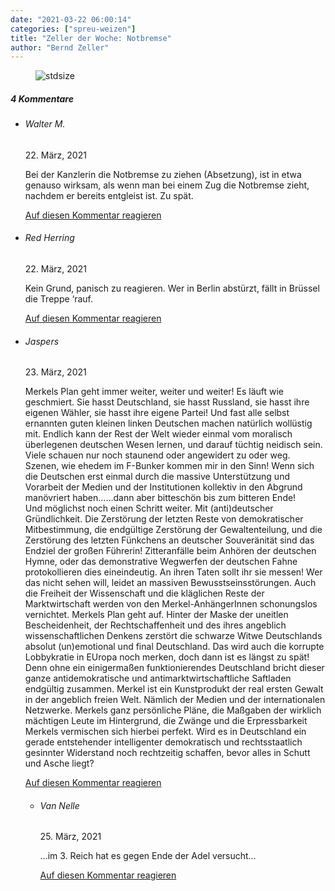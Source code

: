 ```yaml
---
date: "2021-03-22 06:00:14"
categories: ["spreu-weizen"]
title: "Zeller der Woche: Notbremse"
author: "Bernd Zeller"
---
```



<figure>
<img src="https://www.publicomag.com/wp-content/uploads/2021/03/Notbremse.jpg" alt=stdsize>
</figure>


<!--more-->
<h5 class="comments-h">
4 Kommentare </h5>
<ul class="commentlist">
<li class="comment even thread-even depth-1 clearfix" id="li-comment-110057">
<h6 class="author">Walter M.</h6> <span class="date">22. März, 2021</span>



Bei der Kanzlerin die Notbremse zu ziehen (Absetzung), ist in etwa genauso wirksam, als wenn man bei einem Zug die Notbremse zieht, nachdem er bereits entgleist ist. Zu spät.

<a rel="nofollow" class="comment-reply-link" href="#comment-110057" data-commentid="110057" data-postid="13173" data-belowelement="comment-110057" data-respondelement="respond" data-replyto="Antworte auf Walter M." aria-label="Antworte auf Walter M.">Auf diesen Kommentar reagieren</a> 


</li>
<li class="comment odd alt thread-odd thread-alt depth-1 clearfix" id="li-comment-110061">
<h6 class="author">Red Herring</h6> <span class="date">22. März, 2021</span>



Kein Grund, panisch zu reagieren. Wer in Berlin abstürzt, fällt in Brüssel die Treppe &#8216;rauf.

<a rel="nofollow" class="comment-reply-link" href="#comment-110061" data-commentid="110061" data-postid="13173" data-belowelement="comment-110061" data-respondelement="respond" data-replyto="Antworte auf Red Herring" aria-label="Antworte auf Red Herring">Auf diesen Kommentar reagieren</a> 


</li>
<li class="comment even thread-even depth-1 clearfix" id="li-comment-110078">
<h6 class="author">Jaspers</h6> <span class="date">23. März, 2021</span>



Merkels Plan geht immer weiter, weiter und weiter! Es läuft wie geschmiert. Sie hasst Deutschland, sie hasst Russland, sie hasst ihre eigenen Wähler, sie hasst ihre eigene Partei! Und fast alle selbst ernannten guten kleinen linken Deutschen machen natürlich wollüstig mit. Endlich kann der Rest der Welt wieder einmal vom moralisch überlegenen deutschen Wesen lernen, und darauf tüchtig neidisch sein. Viele schauen nur noch staunend oder angewidert zu oder weg. Szenen, wie ehedem im F-Bunker kommen mir in den Sinn! Wenn sich die Deutschen erst einmal durch die massive Unterstützung und Vorarbeit der Medien und der Institutionen kollektiv in den Abgrund manövriert haben&#8230;…dann aber bitteschön bis zum bitteren Ende!<br>
Und möglichst noch einen Schritt weiter. Mit (anti)deutscher Gründlichkeit. Die Zerstörung der letzten Reste von demokratischer Mitbestimmung, die endgültige Zerstörung der Gewaltenteilung, und die Zerstörung des letzten Fünkchens an deutscher Souveränität sind das Endziel der großen Führerin! Zitteranfälle beim Anhören der deutschen Hymne, oder das demonstrative Wegwerfen der deutschen Fahne protokollieren dies eineindeutig. An ihren Taten sollt ihr sie messen! Wer das nicht sehen will, leidet an massiven Bewusstseinsstörungen. Auch die Freiheit der Wissenschaft und die kläglichen Reste der Marktwirtschaft werden von den Merkel-AnhängerInnen schonungslos vernichtet. Merkels Plan geht auf. Hinter der Maske der uneitlen Bescheidenheit, der Rechtschaffenheit und des ihres angeblich wissenschaftlichen Denkens zerstört die schwarze Witwe Deutschlands absolut (un)emotional und final Deutschland. Das wird auch die korrupte Lobbykratie in EUropa noch merken, doch dann ist es längst zu spät! Denn ohne ein einigermaßen funktionierendes Deutschland bricht dieser ganze antidemokratische und antimarktwirtschaftliche Saftladen endgültig zusammen. Merkel ist ein Kunstprodukt der real ersten Gewalt in der angeblich freien Welt. Nämlich der Medien und der internationalen Netzwerke. Merkels ganz persönliche Pläne, die Maßgaben der wirklich mächtigen Leute im Hintergrund, die Zwänge und die Erpressbarkeit Merkels vermischen sich hierbei perfekt. Wird es in Deutschland ein gerade entstehender intelligenter demokratisch und rechtsstaatlich gesinnter Widerstand noch rechtzeitig schaffen, bevor alles in Schutt und Asche liegt?

<a rel="nofollow" class="comment-reply-link" href="#comment-110078" data-commentid="110078" data-postid="13173" data-belowelement="comment-110078" data-respondelement="respond" data-replyto="Antworte auf Jaspers" aria-label="Antworte auf Jaspers">Auf diesen Kommentar reagieren</a> 


<ul class="children">
<li class="comment odd alt depth-2 clearfix" id="li-comment-110142">
<h6 class="author">Van Nelle</h6> <span class="date">25. März, 2021</span>



&#8230;im 3. Reich hat es gegen Ende der Adel versucht&#8230;

<a rel="nofollow" class="comment-reply-link" href="#comment-110142" data-commentid="110142" data-postid="13173" data-belowelement="comment-110142" data-respondelement="respond" data-replyto="Antworte auf Van Nelle" aria-label="Antworte auf Van Nelle">Auf diesen Kommentar reagieren</a> 


</li>
</ul>
</li>
</ul>

